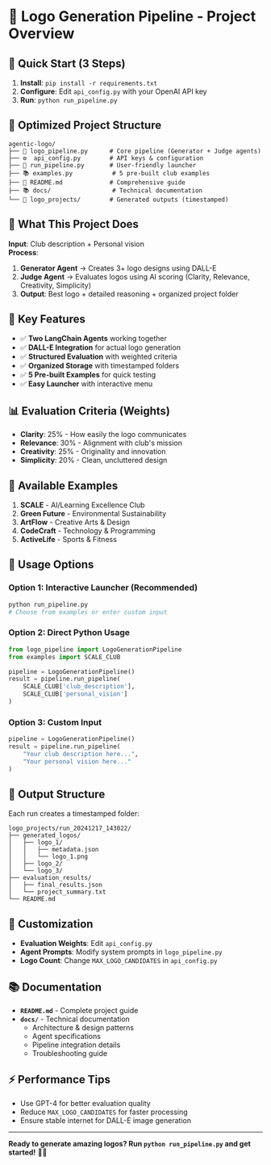 # 🎯 Logo Generation Pipeline - Project Overview

## 🚀 Quick Start (3 Steps)

1. **Install**: `pip install -r requirements.txt`
2. **Configure**: Edit `api_config.py` with your OpenAI API key
3. **Run**: `python run_pipeline.py`

## 📁 Optimized Project Structure

```
agentic-logo/
├── 🎨 logo_pipeline.py      # Core pipeline (Generator + Judge agents)
├── ⚙️  api_config.py        # API keys & configuration
├── 🚀 run_pipeline.py       # User-friendly launcher
├── 📚 examples.py           # 5 pre-built club examples
├── 📖 README.md             # Comprehensive guide
├── 📚 docs/                 # Technical documentation
└── 📁 logo_projects/        # Generated outputs (timestamped)
```

## 🎯 What This Project Does

**Input**: Club description + Personal vision  
**Process**: 
1. **Generator Agent** → Creates 3+ logo designs using DALL-E
2. **Judge Agent** → Evaluates logos using AI scoring (Clarity, Relevance, Creativity, Simplicity)
3. **Output**: Best logo + detailed reasoning + organized project folder

## 🔑 Key Features

- ✅ **Two LangChain Agents** working together
- ✅ **DALL-E Integration** for actual logo generation
- ✅ **Structured Evaluation** with weighted criteria
- ✅ **Organized Storage** with timestamped folders
- ✅ **5 Pre-built Examples** for quick testing
- ✅ **Easy Launcher** with interactive menu

## 📊 Evaluation Criteria (Weights)

- **Clarity**: 25% - How easily the logo communicates
- **Relevance**: 30% - Alignment with club's mission
- **Creativity**: 25% - Originality and innovation
- **Simplicity**: 20% - Clean, uncluttered design

## 🎨 Available Examples

1. **SCALE** - AI/Learning Excellence Club
2. **Green Future** - Environmental Sustainability
3. **ArtFlow** - Creative Arts & Design
4. **CodeCraft** - Technology & Programming
5. **ActiveLife** - Sports & Fitness

## 🚀 Usage Options

### Option 1: Interactive Launcher (Recommended)
```bash
python run_pipeline.py
# Choose from examples or enter custom input
```

### Option 2: Direct Python Usage
```python
from logo_pipeline import LogoGenerationPipeline
from examples import SCALE_CLUB

pipeline = LogoGenerationPipeline()
result = pipeline.run_pipeline(
    SCALE_CLUB['club_description'],
    SCALE_CLUB['personal_vision']
)
```

### Option 3: Custom Input
```python
pipeline = LogoGenerationPipeline()
result = pipeline.run_pipeline(
    "Your club description here...",
    "Your personal vision here..."
)
```

## 📁 Output Structure

Each run creates a timestamped folder:
```
logo_projects/run_20241217_143022/
├── generated_logos/
│   ├── logo_1/
│   │   ├── metadata.json
│   │   └── logo_1.png
│   ├── logo_2/
│   └── logo_3/
├── evaluation_results/
│   ├── final_results.json
│   └── project_summary.txt
└── README.md
```

## 🔧 Customization

- **Evaluation Weights**: Edit `api_config.py`
- **Agent Prompts**: Modify system prompts in `logo_pipeline.py`
- **Logo Count**: Change `MAX_LOGO_CANDIDATES` in `api_config.py`

## 📚 Documentation

- **`README.md`** - Complete project guide
- **`docs/`** - Technical documentation
  - Architecture & design patterns
  - Agent specifications
  - Pipeline integration details
  - Troubleshooting guide

## ⚡ Performance Tips

- Use GPT-4 for better evaluation quality
- Reduce `MAX_LOGO_CANDIDATES` for faster processing
- Ensure stable internet for DALL-E image generation

---

**Ready to generate amazing logos? Run `python run_pipeline.py` and get started!** 🎨✨

